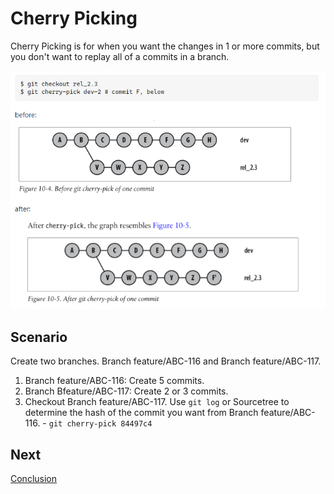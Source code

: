 # Cherry Picking

Cherry Picking is for when you want the changes in 1 or more commits, but you don't want to replay all of a commits in a branch.

![Cherry Pick](./assets/cherry.png)

## Scenario

Create two branches. Branch feature/ABC-116 and Branch feature/ABC-117.
  1. Branch feature/ABC-116: Create 5 commits.
  2. Branch Bfeature/ABC-117: Create 2 or 3 commits.
  3. Checkout Branch feature/ABC-117. Use `git log` or Sourcetree to determine the hash of the commit you want from Branch feature/ABC-116.
    - `git cherry-pick 84497c4`

## Next
[Conclusion](./conclusion.md)
